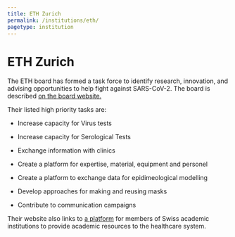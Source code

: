 ```yaml
---
title: ETH Zurich
permalink: /institutions/eth/
pagetype: institution
---
```


# ETH Zurich 

  The ETH board has formed a task force to identify research, innovation, and
advising opportunities to help fight against SARS-CoV-2. The board is 
described [on the board website.](https://www.ethrat.ch/en/eth-domain-covid-19-task-force)

  Their listed high priority tasks are:
  * Increase capacity for Virus tests

  * Increase capacity for Serological Tests

  * Exchange information with clinics

  * Create a platform for expertise, material, equipment and personel

  * Create a platform to exchange data for epidimeological modelling
    
  * Develop approaches for making and reusing masks

  * Contribute to communication campaigns

Their website also links to [a 
platform](https://ethz.ch/services/en/news-and-events/solidarity/akademische-ressourcen.html) 
 for members of Swiss academic institutions to provide academic resources to 
the healthcare system. 
